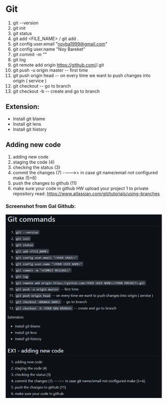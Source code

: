 # Git

1. git --version
2. git init
3. git status
4. git add <FILE_NAME> / git add .
5. git config user.email "<noyba1999@gmail.com>"
6. git config user.name "Noy Bareket"
7. git commit -m "<COMMIT MESSAGE>"
8. git log
9. git remote add origin https://github.com/<YOUR USER NAME>/<YOUR PROJECT>.git
10. git push -u origin master -- first time
11. git push origin head -- on every time we want to push changes into origin ( service )
12. git checkout <BRANCH NAME> -- go to branch
13. git checkout -b <YOUR NEW BRANCH> -- create and go to branch

## Extension:

- Install git blame
- Install git lens
- Install git history

## Adding new code

1. adding new code
2. staging the code (4)
3. checking the status (3)
4. commit the changes (7) ---->> in case git name/email not configured make (5+6)
5. push the changes to github (11)
6. make sure your code in github
   HW
   upload your project 1 to private repository
   read: https://www.atlassian.com/git/tutorials/using-branches

### Screenshot from Gal Github:

![img1](./Screenshot%202023-03-23%20125650.png)
